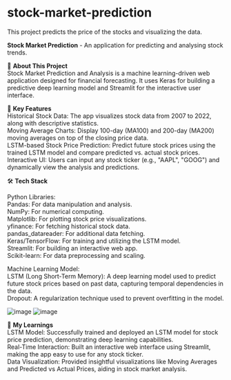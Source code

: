 # stock-market-prediction
This project predicts the price of the stocks and visualizing the data.

**Stock Market Prediction** - An application for predicting and analysing stock trends.

👋 **About This Project**<br>
Stock Market Prediction and Analysis is a machine learning-driven web application designed for financial forecasting. It uses Keras for building a predictive deep learning model and Streamlit for the interactive user interface. 

🔑 **Key Features**<br>
Historical Stock Data: The app visualizes stock data from 2007 to 2022, along with descriptive statistics.<br>
Moving Average Charts: Display 100-day (MA100) and 200-day (MA200) moving averages on top of the closing price data.<br>
LSTM-based Stock Price Prediction: Predict future stock prices using the trained LSTM model and compare predicted vs. actual stock prices.<br>
Interactive UI: Users can input any stock ticker (e.g., "AAPL", "GOOG") and dynamically view the analysis and predictions.<br>

🛠️ **Tech Stack**<br>

Python Libraries:<br>
Pandas: For data manipulation and analysis.<br>
NumPy: For numerical computing.<br>
Matplotlib: For plotting stock price visualizations.<br>
yfinance: For fetching historical stock data.<br>
pandas_datareader: For additional data fetching.<br>
Keras/TensorFlow: For training and utilizing the LSTM model.<br>
Streamlit: For building an interactive web app.<br>
Scikit-learn: For data preprocessing and scaling.<br>

Machine Learning Model:<br>
LSTM (Long Short-Term Memory): A deep learning model used to predict future stock prices based on past data, capturing temporal dependencies in the data.<br>
Dropout: A regularization technique used to prevent overfitting in the model.<br>

![image](https://github.com/user-attachments/assets/6d3f4942-12a4-4327-9a09-24e4b8971b5d)
![image](https://github.com/user-attachments/assets/b1791143-a7db-4b6e-93cd-6c56a2f13e14)

🎯 **My Learnings**<br>
LSTM Model: Successfully trained and deployed an LSTM model for stock price prediction, demonstrating deep learning capabilities.<br>
Real-Time Interaction: Built an interactive web interface using Streamlit, making the app easy to use for any stock ticker.<br>
Data Visualization: Provided insightful visualizations like Moving Averages and Predicted vs Actual Prices, aiding in stock market analysis.<br>



